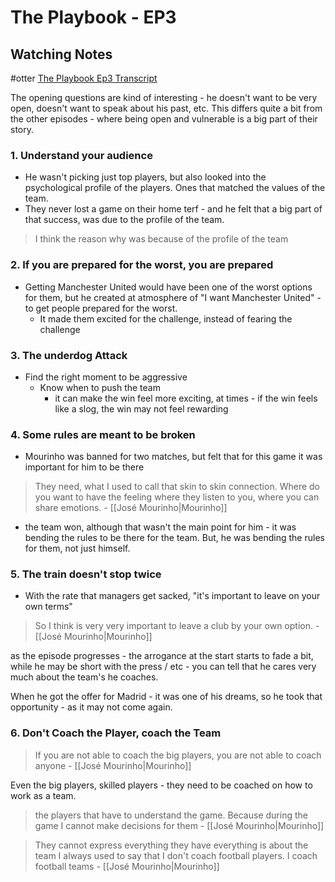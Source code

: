 # The Playbook - EP3  

## Watching Notes
#otter [The Playbook Ep3 Transcript](https://otter.ai/u/yNWrZpR7AFEb4dA8jUfYAR2g4JE?f=%2Fmy-notes)

The opening questions are kind of interesting - he doesn't want to be very open, doesn't want to speak about his past, etc. This differs quite a bit from the other episodes - where being open and vulnerable is a big part of their story.

### 1. Understand your audience
- He wasn't picking just top players, but also looked into the psychological profile of the players. Ones that matched the values of the team. 
- They never lost a game on their home terf - and he felt that a big part of that success, was due to the profile of the team. 

> I think the reason why was because of the profile of the team

### 2. If you are prepared for the worst, you are prepared
- Getting Manchester United would have been one of the worst options for them, but he created at atmosphere of "I want Manchester United" - to get people prepared for the worst.  
	- It made them excited for the challenge, instead of fearing the challenge 

### 3. The underdog Attack
- Find the right moment to be aggressive 
	- Know when to push the team
		- it can make the win feel more exciting, at times - if the win feels like a slog, the win may not feel rewarding 


### 4. Some rules are meant to be broken

- Mourinho was banned for two matches, but felt that for this game it was important for him to be there

> They need, what I used to call that skin to skin connection. Where do you want to have the feeling where they listen to you, where you can share emotions. - [[José Mourinho|Mourinho]]

- the team won, although that wasn't the main point for him - it was bending the rules to be there for the team. But, he was bending the rules for them, not just himself. 

### 5. The train doesn't stop twice

- With the rate that managers get sacked, "it's important to leave on your own terms"

>  So I think is very very important to leave a club by your own option. - [[José Mourinho|Mourinho]]

as the episode progresses - the arrogance at the start starts to fade a bit, while he may be short with the press / etc - you can tell that he cares very much about the team's he coaches. 

When he got the offer for Madrid - it was one of his dreams, so he took that opportunity - as it may not come again. 

### 6. Don't Coach the Player, coach the Team 

>  If you are not able to coach the big players, you are not able to coach anyone  - [[José Mourinho|Mourinho]]

Even the big players, skilled players - they need to be coached on how to work as a team. 


> the players that have to understand the game. Because during the game I cannot make decisions for them - [[José Mourinho|Mourinho]]

> They cannot express everything they have everything is about the team I always used to say that I don't coach football players. I coach football teams - [[José Mourinho|Mourinho]]